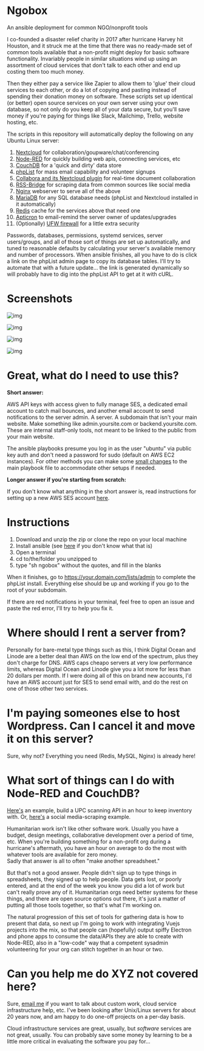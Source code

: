 # Ngobox
An ansible deployment for common NGO/nonprofit tools


I co-founded a disaster relief charity in 2017 after hurricane Harvey hit Houston, and it struck me at the time that there was
no ready-made set of common tools available that a non-profit might deploy for basic software functionality.  Invariably people in
similar situations wind up using an assortment of cloud services that don't talk to each other and end up costing them too much money.

Then they either pay a service like Zapier to allow them to 'glue' their cloud services to each other, or do a lot of copying and pasting 
instead of spending their donation money on software.  These scripts set up identical (or better) open source services on your own server 
using your own database, so not only do you keep all of your data secure, but you'll save money if you're paying for things like Slack, 
Mailchimp, Trello, website hosting, etc.


The scripts in this repository will automatically deploy the following on any Ubuntu Linux server:

1) <a href="https://nextcloud.com" target="_blank">Nextcloud</a> for collaboration/goupware/chat/conferencing
2) <a href="https://nodered.org/" target="_blank">Node-RED</a> for quickly building web apis, connecting services, etc
3) <a href="https://couchdb.apache.org/" target="_blank">CouchDB</a> for a 'quick and dirty' data store
4) <a href="https://www.phplist.com/" target="_blank">phpList</a> for mass email capability and volunteer signups
5) <a href="https://www.collaboraoffice.com/code/" target="_blank">Collabora and its Nextcloud plugin</a> for real-time document collaboration
6) <a href="https://github.com/RSS-Bridge/rss-bridge" target="_blank">RSS-Bridge</a> for scraping data from common sources like social media
7) <a href="https://www.nginx.com/" target="_blank">Nginx</a> webserver to serve all of the above
8) <a href="https://mariadb.org/" target="_blank">MariaDB</a> for any SQL database needs (phpList and Nextcloud installed in it automatically)
9) <a href="https://redis.io/" target="_blank">Redis</a> cache for the services above that need one
10) <a href="https://web.archive.org/web/20200511093541/http://manpages.ubuntu.com/manpages/bionic/man1/apticron.1.html" target="_blank">Apticron</a> to email-remind the server owner of updates/upgrades
11) (Optionally) <a href="https://launchpad.net/ufw" target="_blank">UFW firewall</a> for a little extra security

Passwords, databases, permissions, systemd services, server users/groups, and all of those sort of things are set up automatically, and
tuned to reasonable defaults by calculating your server's available memory and number of processors. When ansible finishes, all you have
to do is click a link on the phpList admin page to copy its database tables.  I'll try to automate that with a future update... the link 
is generated dynamically so will probably have to dig into the phpList API to get at it with cURL.

# Screenshots

![img](https://i.imgur.com/2vaDsOn.png)

![img](https://i.imgur.com/gs7qzC2.png)

![img](https://i.imgur.com/Gf3MyGB.png)

![img](https://i.imgur.com/AatGmKh.png)

# Great, what do I need to use this?

**Short answer:** 

AWS API keys with access given to fully manage SES, a dedicated email account to catch mail bounces, and another email account to send notifications to the server admin. A server. A subdomain that isn't your main website. Make something like admin.yoursite.com or backend.yoursite.com. These are internal staff-only tools, not meant to be linked to the public from your main website.

The ansible playbooks presume you log in as the user "ubuntu" via public key auth and don't need a password for sudo (default on AWS EC2 instances).  For other methods you can make some <a href="https://github.com/RNCTX/ngobox/wiki/Installing-if-you-need-a-password-for-ssh,-sudo" target="_blank">small changes</a> to the main playbook file to accommodate other setups if needed.

**Longer answer if you're starting from scratch:**

If you don't know what anything in the short answer is, read instructions for setting up a new AWS SES account <a href="https://github.com/RNCTX/ngobox/wiki/AWS-SES-setup" target="_blank">here</a>.

# Instructions

1) Download and unzip the zip or clone the repo on your local machine
2) Install ansible (see <a href="https://github.com/RNCTX/ngobox/wiki/Installing-Ansible,-options-for-Windows-users" target="_blank">here</a> if you don't know what that is)
3) Open a terminal
4) cd to/the/folder you unzipped to
5) type "sh ngobox" without the quotes, and fill in the blanks

When it finishes, go to https://your.domain.com/lists/admin to complete the phpList install.  Everything else should be up and working if you go to the root of your subdomain.

If there are red notifications in your terminal, feel free to open an issue and paste the red error, I'll try to help you fix it.


# Where should I rent a server from?

Personally for bare-metal type things such as this, I think Digital Ocean and Linode are a better deal than AWS on the low end of the spectrum, plus 
they don't charge for DNS. AWS caps cheapo servers at very low performance limits, whereas Digital Ocean and Linode give you a lot more for less than 20 dollars per month. 
If I were doing all of this on brand new accounts, I'd have an AWS account just for SES to send email with, and do the rest on one of those other two services.

# I'm paying someones else to host Wordpress.  Can I cancel it and move it on this server?

Sure, why not?  Everything you need (Redis, MySQL, Nginx) is already here!

# What sort of things can I do with Node-RED and CouchDB?

<a href="https://youtu.be/X5PuwbIEnUs" target="_blank">Here's</a> an example, build a UPC scanning API in an hour to keep inventory with. Or, 
<a href="https://youtu.be/CVVR8fgV_IA" target="_blank">here's</a> a social media-scraping example.

Humanitarian work isn't like other software work.  Usually you have a budget, design meetings, collaborative development over a period of time, etc. When you're
building something for a non-profit org during a hurricane's aftermath, you have an hour on average to do the most with whatever tools are available for zero money.  
Sadly that answer is all to often "make another spreadsheet."  

But that's not a good answer. People didn't sign up to type things in spreadsheets, they signed up to help people. Data gets lost, 
or poorly entered, and at the end of the week you know you did a lot of work but can't really prove any of it. Humanitarian orgs need better systems for these 
things, and there are open source options out there, it's just a matter of putting all those tools together, so that's what I'm working on.

The natural progression of this set of tools for gathering data is how to present that data, so next up I'm going to work with integrating Vuejs projects into the mix, so that
people can (hopefully) output spiffy Electron and phone apps to consume the data/APIs they are able to create with Node-RED, also in a "low-code" way that a competent sysadmin 
volunteering for your org can stitch together in an hour or two.

# Can you help me do XYZ not covered here?

Sure, <a href="mailto:admin@robertnclayton.net">email me</a> if you want to talk about custom work, cloud service infrastructure help, etc. I've been looking after Unix/Linux servers
for about 20 years now, and am happy to do one-off projects on a per-day basis. 

Cloud infrastructure services are great, usually, but *software* services are not great, usually.  You 
can probably save some money by learning to be a little more critical in evaluating the software you pay for...
